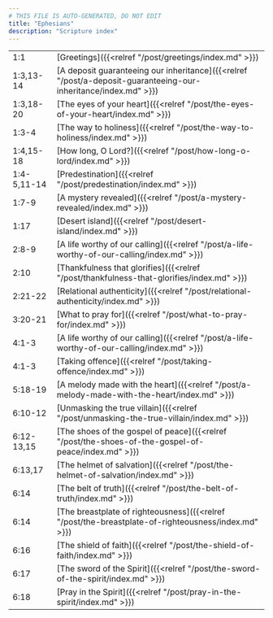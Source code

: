 ```yaml
---
# THIS FILE IS AUTO-GENERATED, DO NOT EDIT
title: "Ephesians"
description: "Scripture index"
---
```


|  |  |
| --- | --- |
| 1:1 | [Greetings]({{<relref "/post/greetings/index.md" >}}) |
| 1:3,13-14 | [A deposit guaranteeing our inheritance]({{<relref "/post/a-deposit-guaranteeing-our-inheritance/index.md" >}}) |
| 1:3,18-20 | [The eyes of your heart]({{<relref "/post/the-eyes-of-your-heart/index.md" >}}) |
| 1:3-4 | [The way to holiness]({{<relref "/post/the-way-to-holiness/index.md" >}}) |
| 1:4,15-18 | [How long, O Lord?]({{<relref "/post/how-long-o-lord/index.md" >}}) |
| 1:4-5,11-14 | [Predestination]({{<relref "/post/predestination/index.md" >}}) |
| 1:7-9 | [A mystery revealed]({{<relref "/post/a-mystery-revealed/index.md" >}}) |
| 1:17 | [Desert island]({{<relref "/post/desert-island/index.md" >}}) |
| 2:8-9 | [A life worthy of our calling]({{<relref "/post/a-life-worthy-of-our-calling/index.md" >}}) |
| 2:10 | [Thankfulness that glorifies]({{<relref "/post/thankfulness-that-glorifies/index.md" >}}) |
| 2:21-22 | [Relational authenticity]({{<relref "/post/relational-authenticity/index.md" >}}) |
| 3:20-21 | [What to pray for]({{<relref "/post/what-to-pray-for/index.md" >}}) |
| 4:1-3 | [A life worthy of our calling]({{<relref "/post/a-life-worthy-of-our-calling/index.md" >}}) |
| 4:1-3 | [Taking offence]({{<relref "/post/taking-offence/index.md" >}}) |
| 5:18-19 | [A melody made with the heart]({{<relref "/post/a-melody-made-with-the-heart/index.md" >}}) |
| 6:10-12 | [Unmasking the true villain]({{<relref "/post/unmasking-the-true-villain/index.md" >}}) |
| 6:12-13,15 | [The shoes of the gospel of peace]({{<relref "/post/the-shoes-of-the-gospel-of-peace/index.md" >}}) |
| 6:13,17 | [The helmet of salvation]({{<relref "/post/the-helmet-of-salvation/index.md" >}}) |
| 6:14 | [The belt of truth]({{<relref "/post/the-belt-of-truth/index.md" >}}) |
| 6:14 | [The breastplate of righteousness]({{<relref "/post/the-breastplate-of-righteousness/index.md" >}}) |
| 6:16 | [The shield of faith]({{<relref "/post/the-shield-of-faith/index.md" >}}) |
| 6:17 | [The sword of the Spirit]({{<relref "/post/the-sword-of-the-spirit/index.md" >}}) |
| 6:18 | [Pray in the Spirit]({{<relref "/post/pray-in-the-spirit/index.md" >}}) |
